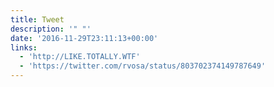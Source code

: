 ```yaml
---
title: Tweet
description: '" "'
date: '2016-11-29T23:11:13+00:00'
links:
  - 'http://LIKE.TOTALLY.WTF'
  - 'https://twitter.com/rvosa/status/803702374149787649'
---
```

 
